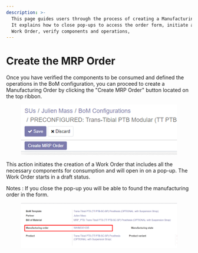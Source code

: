```yaml
---
description: >-
  This page guides users through the process of creating a Manufacturing Order.
  It explains how to close pop-ups to access the order form, initiate a draft
  Work Order, verify components and operations,
---
```


# Create the MRP Order

Once you have verified the components to be consumed and defined the operations in the BoM configuration, you can proceed to create a Manufacturing Order by clicking the "Create MRP Order" button located on the top ribbon.

<figure><img src="../../../.gitbook/assets/image (10) (1).png" alt=""><figcaption></figcaption></figure>

This action initiates the creation of a Work Order that includes all the necessary components for consumption and will open in on a pop-up. The Work Order starts in a draft status.

Notes : If you close the pop-up you will be able to found the manufacturing order in the form.

<figure><img src="../../../.gitbook/assets/image (11) (1).png" alt=""><figcaption></figcaption></figure>

&#x20;
